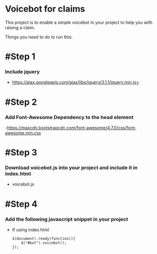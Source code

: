 # Voicebot for claims

This project is to enable a simple voicebot in your project to help you with raising a claim.

Things you need to do to run this:

# #Step 1
### Include jquery

  - https://ajax.googleapis.com/ajax/libs/jquery/3.1.1/jquery.min.js>

# #Step 2
### Add Font-Awesome Dependency to the head element

 -https://maxcdn.bootstrapcdn.com/font-awesome/4.7.0/css/font-awesome.min.css

# #Step 3
### Download voicebot.js into your project and include it in index.html

  - voicebot.js
  
  
# #Step 4
### Add the following javascript snippet in your project

  - If using index.html
  
        $(document).ready(function(){
            $("#bot").voicebot();
        });
    
